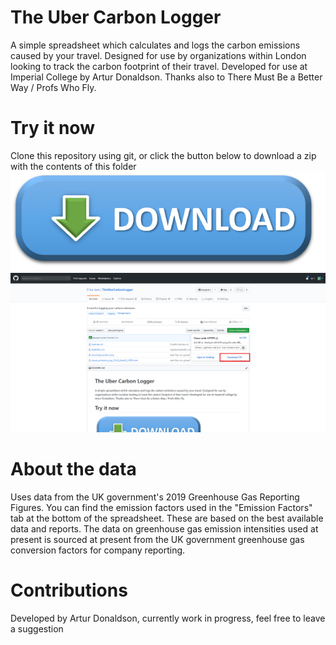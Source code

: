 # The Uber Carbon Logger
A simple spreadsheet which calculates and logs the carbon emissions caused by your travel. Designed for use by organizations within London looking to track the carbon footprint of their travel. Developed for use at Imperial College by Artur Donaldson. Thanks also to There Must Be a Better Way / Profs Who Fly. 

# Try it now
Clone this repository using git, or click the button below to download a zip with the contents of this folder
[![](download_button.png)](https://github.com/tur-ium/TheUberCarbonLogger/archive/master.zip)
![](download_instructions.png)

# About the data
Uses data from the UK government's 2019 Greenhouse Gas Reporting Figures. You can find the emission factors used in the "Emission Factors" tab at the bottom of the spreadsheet. These are based on the best available data and reports. The data on greenhouse gas emission intensities used at present is sourced at present from the UK government greenhouse gas conversion factors for company reporting.  

# Contributions
Developed by Artur Donaldson, currently work in progress, feel free to leave a suggestion
